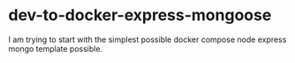 # dev-to-docker-express-mongoose

I am trying to start with the simplest possible docker compose node express mongo template possible.
